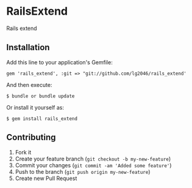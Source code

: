 # RailsExtend

Rails extend

## Installation

Add this line to your application's Gemfile:

    gem 'rails_extend', :git => "git://github.com/lg2046/rails_extend'

And then execute:

    $ bundle or bundle update

Or install it yourself as:

    $ gem install rails_extend


## Contributing

1. Fork it
2. Create your feature branch (`git checkout -b my-new-feature`)
3. Commit your changes (`git commit -am 'Added some feature'`)
4. Push to the branch (`git push origin my-new-feature`)
5. Create new Pull Request
